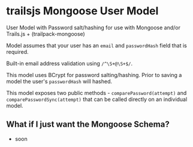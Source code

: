 # trailsjs Mongoose User Model

User Model with Password salt/hashing for use with Mongoose and/or Trails.js + (trailpack-mongoose)

Model assumes that your user has an `email` and `passwordHash` field that is required.

Built-in email address validation using `/^\S+@\S+$/`.

This model uses BCrypt for password salting/hashing. Prior to saving a model the user's `passwordHash` will hashed.

This model exposes two public methods - `comparePassword(attempt)` and `comparePasswordSync(attempt)` that can be called directly on an individual model.

## What if I just want the Mongoose Schema?

* soon
